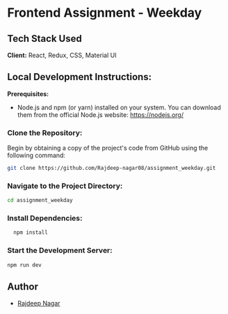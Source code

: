 
# Frontend Assignment - Weekday 

## Tech Stack Used

**Client:** React, Redux, CSS, Material UI

## Local Development Instructions:

**Prerequisites:**

- Node.js and npm (or yarn) installed on your system. You can download them from the official Node.js website: https://nodejs.org/


### Clone the Repository:
Begin by obtaining a copy of the project's code from GitHub using the following command:

```bash
git clone https://github.com/Rajdeep-nagar08/assignment_weekday.git
```

### Navigate to the Project Directory:

```bash
cd assignment_weekday
```

### Install Dependencies:

```bash
  npm install
```

### Start the Development Server:

```bash
npm run dev
```

## Author

- [Rajdeep Nagar](https://github.com/Rajdeep-nagar08)
